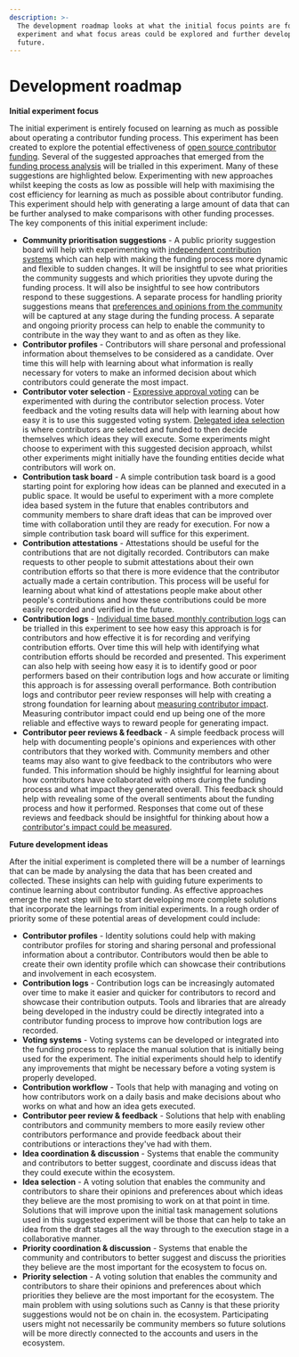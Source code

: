 ```yaml
---
description: >-
  The development roadmap looks at what the initial focus points are for the
  experiment and what focus areas could be explored and further developed in the
  future.
---
```


# Development roadmap

**Initial experiment focus**

The initial experiment is entirely focused on learning as much as possible about operating a contributor funding process. This experiment has been created to explore the potential effectiveness of [open source contributor funding](https://docs.contributors.org/proposal/open-source-contributors). Several of the suggested approaches that emerged from the [funding process analysis](https://app.gitbook.com/o/jOQu4b6VLDxaQsg2rVwG/s/8L61e8ulVlk90t5mlQk1/) will be trialled in this experiment. Many of these suggestions are highlighted below. Experimenting with new approaches whilst keeping the costs as low as possible will help with maximising the cost efficiency for learning as much as possible about contributor funding. This experiment should help with generating a large amount of data that can be further analysed to make comparisons with other funding processes. The key components of this initial experiment include:

* **Community prioritisation suggestions** - A public priority suggestion board will help with experimenting with [independent contribution systems](https://funding.treasuries.co/approaches/contribution-approaches) which can help with making the funding process more dynamic and flexible to sudden changes. It will be insightful to see what priorities the community suggests and which priorities they upvote during the funding process. It will also be insightful to see how contributors respond to these suggestions. A separate process for handling priority suggestions means that [preferences and opinions from the community](https://funding.treasuries.co/outcome-influence/voter-preferences-and-opinions) will be captured at any stage during the funding process. A separate and ongoing priority process can help to enable the community to contribute in the way they want to and as often as they like.
* **Contributor profiles** - Contributors will share personal and professional information about themselves to be considered as a candidate. Over time this will help with learning about what information is really necessary for voters to make an informed decision about which contributors could generate the most impact.
* **Contributor voter selection** - [Expressive approval voting](https://docs.treasuries.co/voting/score-voting-approaches/expressive-approval-voting-with-decision-disapprovals) can be experimented with during the contributor selection process. Voter feedback and the voting results data will help with learning about how easy it is to use this suggested voting system. [Delegated idea selection](https://funding.treasuries.co/approaches/decision-approaches) is where contributors are selected and funded to then decide themselves which ideas they will execute. Some experiments might choose to experiment with this suggested decision approach, whilst other experiments might initially have the founding entities decide what contributors will work on.
* **Contribution task board** - A simple contribution task board is a good starting point for exploring how ideas can be planned and executed in a public space. It would be useful to experiment with a more complete idea based system in the future that enables contributors and community members to share draft ideas that can be improved over time with collaboration until they are ready for execution. For now a simple contribution task board will suffice for this experiment.
* **Contribution attestations** - Attestations should be useful for the contributions that are not digitally recorded. Contributors can make requests to other people to submit attestations about their own contribution efforts so that there is more evidence that the contributor actually made a certain contribution. This process will be useful for learning about what kind of attestations people make about other people's contributions and how these contributions could be more easily recorded and verified in the future.
* **Contribution logs** - [Individual time based monthly contribution logs](https://funding.treasuries.co/approaches/contribution-verification-approaches) can be trialled in this experiment to see how easy this approach is for contributors and how effective it is for recording and verifying contribution efforts. Over time this will help with identifying what contribution efforts should be recorded and presented. This experiment can also help with seeing how easy it is to identify good or poor performers based on their contribution logs and how accurate or limiting this approach is for assessing overall performance. Both contribution logs and contributor peer review responses will help with creating a strong foundation for learning about [measuring contributor impact](https://funding.treasuries.co/approaches/impact-measurement-approaches). Measuring contributor impact could end up being one of the more reliable and effective ways to reward people for generating impact.
* **Contributor peer reviews & feedback** - A simple feedback process will help with documenting people's opinions and experiences with other contributors that they worked with. Community members and other teams may also want to give feedback to the contributors who were funded. This information should be highly insightful for learning about how contributors have collaborated with others during the funding process and what impact they generated overall. This feedback should help with revealing some of the overall sentiments about the funding process and how it performed. Responses that come out of these reviews and feedback should be insightful for thinking about how a [contributor's impact could be measured](https://funding.treasuries.co/approaches/impact-measurement-approaches).



**Future development ideas**

After the initial experiment is completed there will be a number of learnings that can be made by analysing the data that has been created and collected. These insights can help with guiding future experiments to continue learning about contributor funding. As effective approaches emerge the next step will be to start developing more complete solutions that incorporate the learnings from initial experiments. In a rough order of priority some of these potential areas of development could include:

* **Contributor profiles** - Identity solutions could help with making contributor profiles for storing and sharing personal and professional information about a contributor. Contributors would then be able to create their own identity profile which can showcase their contributions and involvement in each ecosystem.
* **Contribution logs** - Contribution logs can be increasingly automated over time to make it easier and quicker for contributors to record and showcase their contribution outputs. Tools and libraries that are already being developed in the industry could be directly integrated into a contributor funding process to improve how contribution logs are recorded.
* **Voting systems** - Voting systems can be developed or integrated into the funding process to replace the manual solution that is initially being used for the experiment. The initial experiments should help to identify any improvements that might be necessary before a voting system is properly developed.
* **Contribution workflow** - Tools that help with managing and voting on how contributors work on a daily basis and make decisions about who works on what and how an idea gets executed.
* **Contributor peer review & feedback** - Solutions that help with enabling contributors and community members to more easily review other contributors performance and provide feedback about their contributions or interactions they've had with them.
* **Idea coordination & discussion** - Systems that enable the community and contributors to better suggest, coordinate and discuss ideas that they could execute within the ecosystem.
* **Idea selection** - A voting solution that enables the community and contributors to share their opinions and preferences about which ideas they believe are the most promising to work on at that point in time. Solutions that will improve upon the initial task management solutions used in this suggested experiment will be those that can help to take an idea from the draft stages all the way through to the execution stage in a collaborative manner.
* **Priority coordination & discussion** - Systems that enable the community and contributors to better suggest and discuss the priorities they believe are the most important for the ecosystem to focus on.
* **Priority selection** - A voting solution that enables the community and contributors to share their opinions and preferences about which priorities they believe are the most important for the ecosystem. The main problem with using solutions such as Canny is that these priority suggestions would not be on chain in. the ecosystem. Participating users might not necessarily be community members so future solutions will be more directly connected to the accounts and users in the ecosystem.
